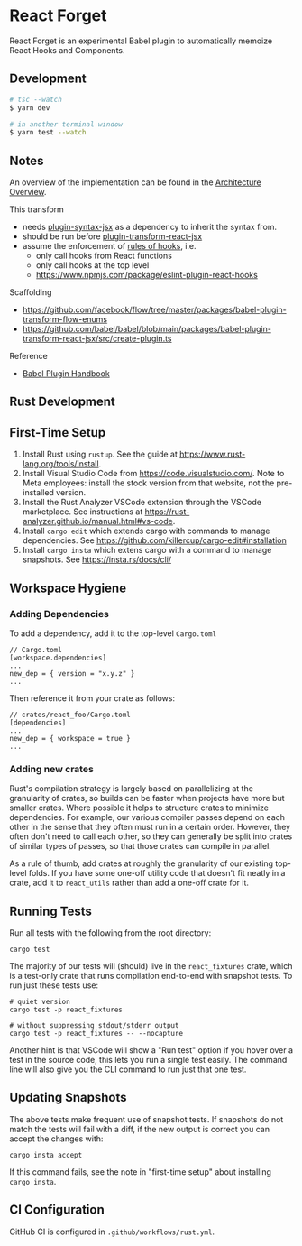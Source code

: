 # React Forget

React Forget is an experimental Babel plugin to automatically memoize React Hooks and Components.

## Development

```sh
# tsc --watch
$ yarn dev

# in another terminal window
$ yarn test --watch
```

## Notes

An overview of the implementation can be found in the [Architecture Overview](./ARCHITECTURE.md).

This transform

- needs [plugin-syntax-jsx](https://babeljs.io/docs/en/babel-plugin-syntax-jsx) as a dependency to inherit the syntax from.
- should be run before [plugin-transform-react-jsx](https://github.com/babel/babel/tree/main/packages/babel-plugin-transform-react-jsx)
- assume the enforcement of [rules of hooks](https://reactjs.org/docs/hooks-rules.html), i.e.
  - only call hooks from React functions
  - only call hooks at the top level
  - <https://www.npmjs.com/package/eslint-plugin-react-hooks>

Scaffolding

- <https://github.com/facebook/flow/tree/master/packages/babel-plugin-transform-flow-enums>
- <https://github.com/babel/babel/blob/main/packages/babel-plugin-transform-react-jsx/src/create-plugin.ts>

Reference

- [Babel Plugin Handbook](https://github.com/jamiebuilds/babel-handbook/blob/master/translations/en/plugin-handbook.md)

## Rust Development

## First-Time Setup

1. Install Rust using `rustup`. See the guide at https://www.rust-lang.org/tools/install.
2. Install Visual Studio Code from https://code.visualstudio.com/.
   Note to Meta employees: install the stock version from that website, not the pre-installed version.
3. Install the Rust Analyzer VSCode extension through the VSCode marketplace. See instructions at https://rust-analyzer.github.io/manual.html#vs-code.
4. Install `cargo edit` which extends cargo with commands to manage dependencies. See https://github.com/killercup/cargo-edit#installation
5. Install `cargo insta` which extens cargo with a command to manage snapshots. See https://insta.rs/docs/cli/

## Workspace Hygiene

### Adding Dependencies

To add a dependency, add it to the top-level `Cargo.toml`

```
// Cargo.toml
[workspace.dependencies]
...
new_dep = { version = "x.y.z" }
...
```

Then reference it from your crate as follows:

```
// crates/react_foo/Cargo.toml
[dependencies]
...
new_dep = { workspace = true }
...
```

### Adding new crates

Rust's compilation strategy is largely based on parallelizing at the granularity of crates, so builds can be faster when projects
have more but smaller crates. Where possible it helps to structure crates to minimize dependencies. For example, our various compiler
passes depend on each other in the sense that they often must run in a certain order. However, they often don't need to call each other,
so they can generally be split into crates of similar types of passes, so that those crates can compile in parallel.

As a rule of thumb, add crates at roughly the granularity of our existing top-level folds. If you have some one-off utility code that
doesn't fit neatly in a crate, add it to `react_utils` rather than add a one-off crate for it.

## Running Tests

Run all tests with the following from the root directory:

```
cargo test
```

The majority of our tests will (should) live in the `react_fixtures` crate, which is a test-only crate that runs compilation end-to-end with snapshot
tests. To run just these tests use:

```
# quiet version
cargo test -p react_fixtures

# without suppressing stdout/stderr output
cargo test -p react_fixtures -- --nocapture
```

Another hint is that VSCode will show a "Run test" option if you hover over a test in the source code, this lets you run a single test easily.
The command line will also give you the CLI command to run just that one test.

## Updating Snapshots

The above tests make frequent use of snapshot tests. If snapshots do not match the tests will fail with a diff, if the new output is correct you
can accept the changes with:

```
cargo insta accept
```

If this command fails, see the note in "first-time setup" about installing `cargo insta`.

## CI Configuration

GitHub CI is configured in `.github/workflows/rust.yml`.
